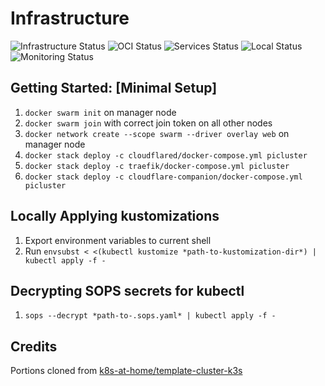 # Infrastructure

![Infrastructure Status](https://healthchecks.thepi.cloud/badge/e465366a-14f0-4ef1-b81a-6abc40/dqiPLs8L-2/Infrastructure.svg)
![OCI Status](https://healthchecks.thepi.cloud/badge/e465366a-14f0-4ef1-b81a-6abc40/Pr9vresC-2/OCI.svg)
![Services Status](https://healthchecks.thepi.cloud/badge/e465366a-14f0-4ef1-b81a-6abc40/M9e2xSEP-2/Services.svg)
![Local Status](https://healthchecks.thepi.cloud/badge/e465366a-14f0-4ef1-b81a-6abc40/3iKjcFGj-2/Local.svg)
![Monitoring Status](https://healthchecks.thepi.cloud/badge/e465366a-14f0-4ef1-b81a-6abc40/NSLui28U/Monitoring.svg)

## Getting Started: [Minimal Setup]

1. `docker swarm init` on manager node
2. `docker swarm join` with correct join token on all other nodes
3. `docker network create --scope swarm --driver overlay web` on manager node
4. `docker stack deploy -c cloudflared/docker-compose.yml picluster`
5. `docker stack deploy -c traefik/docker-compose.yml picluster`
6. `docker stack deploy -c cloudflare-companion/docker-compose.yml picluster`

## Locally Applying kustomizations

1. Export environment variables to current shell
2. Run `envsubst < <(kubectl kustomize *path-to-kustomization-dir*) | kubectl apply -f -`

## Decrypting SOPS secrets for kubectl

1. `sops --decrypt *path-to-.sops.yaml* | kubectl apply -f -`

## Credits

Portions cloned from [k8s-at-home/template-cluster-k3s](https://github.com/k8s-at-home/template-cluster-k3s)
